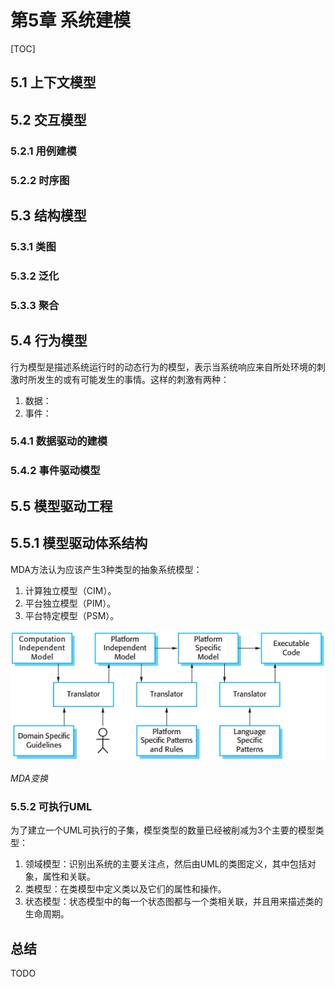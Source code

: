# 第5章 系统建模

[TOC]



## 5.1 上下文模型



## 5.2 交互模型

### 5.2.1 用例建模

### 5.2.2 时序图



## 5.3 结构模型

### 5.3.1 类图

### 5.3.2 泛化

### 5.3.3 聚合



## 5.4 行为模型

行为模型是描述系统运行时的动态行为的模型，表示当系统响应来自所处环境的刺激时所发生的或有可能发生的事情。这样的刺激有两种：

1. 数据：
2. 事件：

### 5.4.1 数据驱动的建模

### 5.4.2 事件驱动模型



## 5.5 模型驱动工程

## 5.5.1 模型驱动体系结构

MDA方法认为应该产生3种类型的抽象系统模型：

1. 计算独立模型（CIM）。
2. 平台独立模型（PIM）。
3. 平台特定模型（PSM）。

![5_19](res/5_19.png)

*MDA变换*

### 5.5.2 可执行UML

为了建立一个UML可执行的子集，模型类型的数量已经被削减为3个主要的模型类型：

1. 领域模型：识别出系统的主要关注点，然后由UML的类图定义，其中包括对象，属性和关联。
2. 类模型：在类模型中定义类以及它们的属性和操作。
3. 状态模型：状态模型中的每一个状态图都与一个类相关联，并且用来描述类的生命周期。



## 总结

TODO
